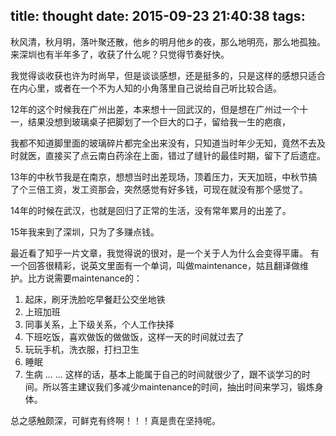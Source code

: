 title: thought
date: 2015-09-23 21:40:38
tags:
---

秋风清，秋月明，落叶聚还散，他乡的明月他乡的夜，那么地明亮，那么地孤独。来深圳也有半年多了，收获了什么呢？只觉得节奏好快。

我觉得谈收获也许为时尚早，但是谈谈感想，还是挺多的，只是这样的感想只适合在内心里，或者在一个不为人知的小角落里自己说给自己听比较合适。

12年的这个时候我在广州出差，本来想十一回武汉的，但是想在广州过一个十一，结果没想到玻璃桌子把脚划了一个巨大的口子，留给我一生的疤痕，

我都不知道脚里面的玻璃碎片都完全出来没有，只知道当时年少无知，竟然不去及时就医，直接买了点云南白药涂在上面，错过了缝针的最佳时期，留下了后遗症。

13年的中秋节我是在南京，想想当时出差现场，顶着压力，天天加班，中秋节搞了个三倍工资，发工资那会，突然感觉有好多钱，可现在就没有那个感觉了。

14年的时候在武汉，也就是回归了正常的生活，没有常年累月的出差了。

15年我来到了深圳，只为了多赚点钱。

最近看了知乎一片文章，我觉得说的很对，是一个关于人为什么会变得平庸。
有一个回答很精彩，说英文里面有一个单词，叫做maintenance，姑且翻译做维护。比方说需要maintenance的：
1. 起床，刷牙洗脸吃早餐赶公交坐地铁
2. 上班加班
3. 同事关系，上下级关系，个人工作抉择
3. 下班吃饭，喜欢做饭的做做饭，这样一天的时间就过去了
4. 玩玩手机，洗衣服，打扫卫生
5. 睡眠
6. 生病
... ... 
这样的话，基本上能属于自己的时间就很少了，跟不谈学习的时间。所以答主建议我们多减少maintenance的时间，抽出时间来学习，锻炼身体。

总之感触颇深，可鲜克有终啊！！！真是贵在坚持呢。